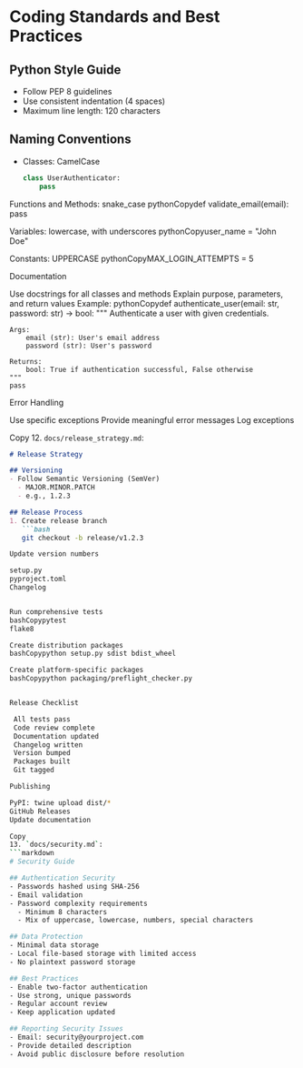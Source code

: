 # Coding Standards and Best Practices

## Python Style Guide
- Follow PEP 8 guidelines
- Use consistent indentation (4 spaces)
- Maximum line length: 120 characters

## Naming Conventions
- Classes: CamelCase
  ```python
  class UserAuthenticator:
      pass


Functions and Methods: snake_case
pythonCopydef validate_email(email):
    pass

Variables: lowercase, with underscores
pythonCopyuser_name = "John Doe"

Constants: UPPERCASE
pythonCopyMAX_LOGIN_ATTEMPTS = 5


Documentation

Use docstrings for all classes and methods
Explain purpose, parameters, and return values
Example:
pythonCopydef authenticate_user(email: str, password: str) -> bool:
    """
    Authenticate a user with given credentials.

    Args:
        email (str): User's email address
        password (str): User's password

    Returns:
        bool: True if authentication successful, False otherwise
    """
    pass


Error Handling

Use specific exceptions
Provide meaningful error messages
Log exceptions

Copy
12. `docs/release_strategy.md`:
```markdown
# Release Strategy

## Versioning
- Follow Semantic Versioning (SemVer)
  - MAJOR.MINOR.PATCH
  - e.g., 1.2.3

## Release Process
1. Create release branch
   ```bash
   git checkout -b release/v1.2.3

Update version numbers

setup.py
pyproject.toml
Changelog


Run comprehensive tests
bashCopypytest
flake8

Create distribution packages
bashCopypython setup.py sdist bdist_wheel

Create platform-specific packages
bashCopypython packaging/preflight_checker.py


Release Checklist

 All tests pass
 Code review complete
 Documentation updated
 Changelog written
 Version bumped
 Packages built
 Git tagged

Publishing

PyPI: twine upload dist/*
GitHub Releases
Update documentation

Copy
13. `docs/security.md`:
```markdown
# Security Guide

## Authentication Security
- Passwords hashed using SHA-256
- Email validation
- Password complexity requirements
  - Minimum 8 characters
  - Mix of uppercase, lowercase, numbers, special characters

## Data Protection
- Minimal data storage
- Local file-based storage with limited access
- No plaintext password storage

## Best Practices
- Enable two-factor authentication
- Use strong, unique passwords
- Regular account review
- Keep application updated

## Reporting Security Issues
- Email: security@yourproject.com
- Provide detailed description
- Avoid public disclosure before resolution

